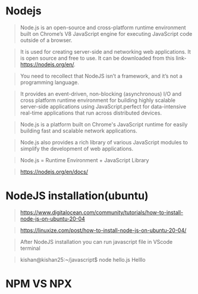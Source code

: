 # Nodejs

> Node.js is an open-source and cross-platform runtime environment built on Chrome’s V8 JavaScript engine for executing JavaScript code outside of a browser.

> It is   used for creating server-side and networking web applications. It is open source and free to use. It can be downloaded from this link- https://nodejs.org/en/.

 >You need to recollect that NodeJS isn’t a framework, and it’s not a programming language. 
 
 >It provides an event-driven, non-blocking (asynchronous) I/O and cross platform runtime environment for building 
 highly scalable server-side applications using JavaScript.perfect for data-intensive real-time applications that run
 across distributed devices.

> Node.js is a platform built on Chrome's JavaScript runtime for easily building fast and scalable network applications. 
 

> Node.js also provides a rich library of various JavaScript modules to simplify the development of web applications.

> Node.js = Runtime Environment + JavaScript Library

> https://nodejs.org/en/docs/

# NodeJS installation(ubuntu)

>https://www.digitalocean.com/community/tutorials/how-to-install-node-js-on-ubuntu-20-04

>https://linuxize.com/post/how-to-install-node-js-on-ubuntu-20-04/

> After NodeJS installation you can run javascript file in VScode terminal 

> kishan@kishan25:~/javascript$ node hello.js
Helllo

# NPM VS NPX
